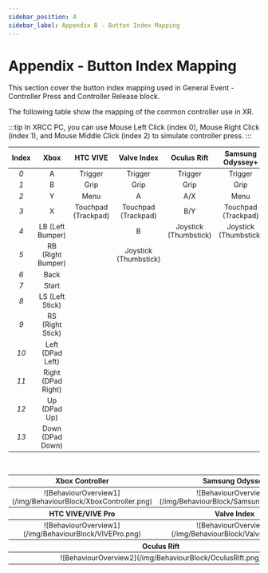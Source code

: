 ```yaml
---
sidebar_position: 4
sidebar_label: Appendix B - Button Index Mapping
---
```


# Appendix - Button Index Mapping

This section cover the button index mapping used in General Event - Controller Press and Controller Release block.

The following table show the mapping of the common controller use in XR.

:::tip
In XRCC PC, you can use Mouse Left Click (index 0), Mouse Right Click (index 1), and Mouse Middle Click (index 2) to simulate controller press.
:::

<table>
    <thead>
        <tr>
            <th>Index</th>
            <th>Xbox</th>
            <th>HTC VIVE</th>
            <th>Valve Index</th>
            <th>Oculus Rift</th>
            <th>Samsung Odyssey+</th>
        </tr>
    </thead>
    <tbody>
        <tr>
            <td><center><i>0</i></center></td>
            <td><center>A</center></td>
            <td><center>Trigger</center></td>
            <td><center>Trigger</center></td>
            <td><center>Trigger</center></td>
            <td><center>Trigger</center></td>
        </tr>
        <tr>
            <td><center><i>1</i></center></td>
            <td><center>B</center></td>
            <td><center>Grip</center></td>
            <td><center>Grip</center></td>
            <td><center>Grip</center></td>
            <td><center>Grip</center></td>
        </tr>
        <tr>
            <td><center><i>2</i></center></td>
            <td><center>Y</center></td>
            <td><center>Menu</center></td>
            <td><center>A</center></td>
            <td><center>A/X</center></td>
            <td><center>Menu</center></td>
        </tr>
        <tr>
            <td><center><i>3</i></center></td>
            <td><center>X</center></td>
            <td><center>Touchpad (Trackpad)</center></td>
            <td><center>Touchpad (Trackpad)</center></td>
            <td><center>B/Y</center></td>
            <td><center>Touchpad (Trackpad)</center></td>
        </tr>
        <tr>
            <td><center><i>4</i></center></td>
            <td><center>LB (Left Bumper)</center></td>
            <td><center></center></td>
            <td><center>B</center></td>
            <td><center>Joystick (Thumbstick)</center></td>
            <td><center>Joystick (Thumbstick)</center></td>
        </tr>
        <tr>
            <td><center><i>5</i></center></td>
            <td><center>RB (Right Bumper)</center></td>
            <td><center></center></td>
            <td><center>Joystick (Thumbstick)</center></td>
            <td><center></center></td>
            <td><center></center></td>
        </tr>
        <tr>
            <td><center><i>6</i></center></td>
            <td><center>Back</center></td>
            <td><center></center></td>
            <td><center></center></td>
            <td><center></center></td>
            <td><center></center></td>
        </tr>
        <tr>
            <td><center><i>7</i></center></td>
            <td><center>Start</center></td>
            <td><center></center></td>
            <td><center></center></td>
            <td><center></center></td>
            <td><center></center></td>
        </tr>
        <tr>
            <td><center><i>8</i></center></td>
            <td><center>LS (Left Stick)</center></td>
            <td><center></center></td>
            <td><center></center></td>
            <td><center></center></td>
            <td><center></center></td>
        </tr>
        <tr>
            <td><center><i>9</i></center></td>
            <td><center>RS (Right Stick)</center></td>
            <td><center></center></td>
            <td><center></center></td>
            <td><center></center></td>
            <td><center></center></td>
        </tr>
        <tr>
            <td><center><i>10</i></center></td>
            <td><center>Left (DPad Left)</center></td>
            <td><center></center></td>
            <td><center></center></td>
            <td><center></center></td>
            <td><center></center></td>
        </tr>
        <tr>
            <td><center><i>11</i></center></td>
            <td><center>Right (DPad Right)</center></td>
            <td><center></center></td>
            <td><center></center></td>
            <td><center></center></td>
            <td><center></center></td>
        </tr>
        <tr>
            <td><center><i>12</i></center></td>
            <td><center>Up (DPad Up)</center></td>
            <td><center></center></td>
            <td><center></center></td>
            <td><center></center></td>
            <td><center></center></td>
        </tr>
        <tr>
            <td><center><i>13</i></center></td>
            <td><center>Down (DPad Down)</center></td>
            <td><center></center></td>
            <td><center></center></td>
            <td><center></center></td>
            <td><center></center></td>
        </tr>
    </tbody>
</table>
<br/>
<table>
    <thead>
        <tr>
            <th>Xbox Controller</th>
            <th>Samsung Odyssey</th>
        </tr>
    </thead>
    <tbody>
        <tr>
            <td><center>![BehaviourOverview1](/img/BehaviourBlock/XboxController.png)</center></td>
            <td><center>![BehaviourOverview1](/img/BehaviourBlock/SamsungOdyssey.png)</center></td>
        </tr>
    </tbody>
    <thead>
        <tr>
            <th>HTC VIVE/VIVE Pro</th>
            <th>Valve Index</th>
        </tr>
    </thead>
    <tbody>
        <tr>
            <td><center>![BehaviourOverview1](/img/BehaviourBlock/VIVEPro.png)</center></td>
            <td><center>![BehaviourOverview1](/img/BehaviourBlock/ValveIndex.png)</center></td>
        </tr>
    </tbody>
    <thead>
        <tr>
            <th colspan='2'>Oculus Rift</th>
        </tr>
    </thead>
    <tbody>
        <tr>
            <td colspan='2'><center>![BehaviourOverview2](/img/BehaviourBlock/OculusRift.png)</center></td>
        </tr>
    </tbody>
</table>